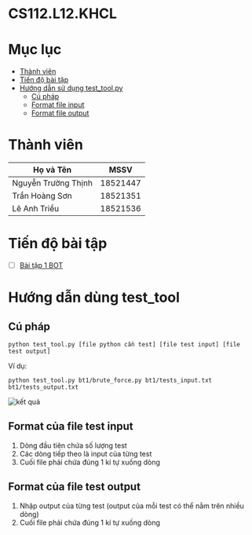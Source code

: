 # CS112.L12.KHCL

# Mục lục
- [Thành viên](#thành-viên)
- [Tiến độ bài tập](#tiến-độ-bài-tập)
- [Hướng dẫn sử dụng test_tool.py](#hướng-dẫn-dùng-test_tool)
    - [Cú pháp](#cú-pháp)
    - [Format file input](#format-của-file-test-input)
    - [Format file output](#format-của-file-test-output)

# Thành viên
| Họ và Tên           | MSSV     |
| ------------------- | -------- |
| Nguyễn Trường Thịnh | 18521447 |
| Trần Hoàng Sơn      | 18521351 |
| Lê Anh Triều        | 18521536 |
# Tiến độ bài tập
- [ ] [Bài tập 1 BOT](https://github.com/18521447/CS112.L12.KHCL/tree/master/bt1)
# Hướng dẫn dùng test_tool
## Cú pháp
```
python test_tool.py [file python cần test] [file test input] [file test output]
```
Ví dụ:
```
python test_tool.py bt1/brute_force.py bt1/tests_input.txt bt1/tests_output.txt
```
![kết quả](https://i.imgur.com/2CyhGxC.png)
## Format của file test input
1. Dòng đầu tiên chứa số lượng test
2. Các dòng tiếp theo là input của từng test
3. Cuối file phải chứa đúng 1 kí tự xuống dòng
## Format của file test output
1. Nhập output của từng test (output của mỗi test có thể nằm trên nhiều dòng)
2. Cuối file phải chứa đúng 1 kí tự xuống dòng
